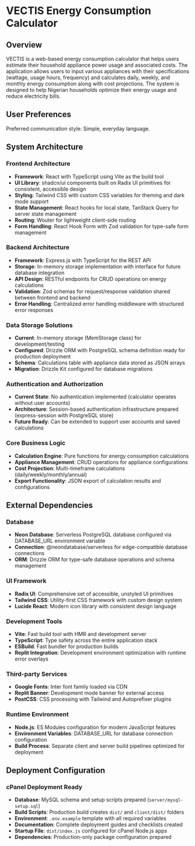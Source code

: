 # VECTIS Energy Consumption Calculator

## Overview

VECTIS is a web-based energy consumption calculator that helps users estimate their household appliance power usage and associated costs. The application allows users to input various appliances with their specifications (wattage, usage hours, frequency) and calculates daily, weekly, and monthly energy consumption along with cost projections. The system is designed to help Nigerian households optimize their energy usage and reduce electricity bills.

## User Preferences

Preferred communication style: Simple, everyday language.

## System Architecture

### Frontend Architecture
- **Framework**: React with TypeScript using Vite as the build tool
- **UI Library**: shadcn/ui components built on Radix UI primitives for consistent, accessible design
- **Styling**: Tailwind CSS with custom CSS variables for theming and dark mode support
- **State Management**: React hooks for local state, TanStack Query for server state management
- **Routing**: Wouter for lightweight client-side routing
- **Form Handling**: React Hook Form with Zod validation for type-safe form management

### Backend Architecture
- **Framework**: Express.js with TypeScript for the REST API
- **Storage**: In-memory storage implementation with interface for future database integration
- **API Design**: RESTful endpoints for CRUD operations on energy calculations
- **Validation**: Zod schemas for request/response validation shared between frontend and backend
- **Error Handling**: Centralized error handling middleware with structured error responses

### Data Storage Solutions
- **Current**: In-memory storage (MemStorage class) for development/testing
- **Configured**: Drizzle ORM with PostgreSQL schema definition ready for production deployment
- **Schema**: Calculations table with appliance data stored as JSON arrays
- **Migration**: Drizzle Kit configured for database migrations

### Authentication and Authorization
- **Current State**: No authentication implemented (calculator operates without user accounts)
- **Architecture**: Session-based authentication infrastructure prepared (express-session with PostgreSQL store)
- **Future Ready**: Can be extended to support user accounts and saved calculations

### Core Business Logic
- **Calculation Engine**: Pure functions for energy consumption calculations
- **Appliance Management**: CRUD operations for appliance configurations
- **Cost Projection**: Multi-timeframe calculations (daily/weekly/monthly/annual)
- **Export Functionality**: JSON export of calculation results and configurations

## External Dependencies

### Database
- **Neon Database**: Serverless PostgreSQL database configured via DATABASE_URL environment variable
- **Connection**: @neondatabase/serverless for edge-compatible database connections
- **ORM**: Drizzle ORM for type-safe database operations and schema management

### UI Framework
- **Radix UI**: Comprehensive set of accessible, unstyled UI primitives
- **Tailwind CSS**: Utility-first CSS framework with custom design system
- **Lucide React**: Modern icon library with consistent design language

### Development Tools
- **Vite**: Fast build tool with HMR and development server
- **TypeScript**: Type safety across the entire application stack
- **ESBuild**: Fast bundler for production builds
- **Replit Integration**: Development environment optimization with runtime error overlays

### Third-party Services
- **Google Fonts**: Inter font family loaded via CDN
- **Replit Banner**: Development mode banner for external access
- **PostCSS**: CSS processing with Tailwind and Autoprefixer plugins

### Runtime Environment
- **Node.js**: ES Modules configuration for modern JavaScript features
- **Environment Variables**: DATABASE_URL for database connection configuration
- **Build Process**: Separate client and server build pipelines optimized for deployment

## Deployment Configuration

### cPanel Deployment Ready
- **Database**: MySQL schema and setup scripts prepared (`server/mysql-setup.sql`)
- **Build Scripts**: Production build creates `dist/` and `client/dist/` folders
- **Environment**: `.env.example` template with all required variables
- **Documentation**: Complete deployment guides and checklists created
- **Startup File**: `dist/index.js` configured for cPanel Node.js apps
- **Dependencies**: Production-only package configuration prepared